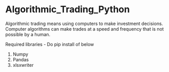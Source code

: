# Algorithmic_Trading_Python
Algorithmic trading means using computers to make investment decisions. Computer algorithms can make trades at a speed and frequency that is not possible by a human.

Required libraries - Do pip install of below
1. Numpy
2. Pandas
3. xlsxwriter


